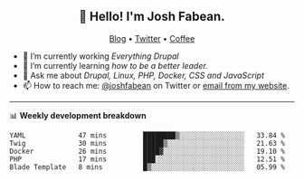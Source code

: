 <h2 align="center">👋 Hello! I'm Josh Fabean.</h2>
<p align="center">
  <a href="https://joshfabean.com">Blog</a> •
  <a href="https://twitter.com/fabean">Twitter</a> •
  <a href="https://www.buymeacoffee.com/LSxne6Yr4">Coffee</a>
</p>

- 🔭 I’m currently working *Everything Drupal*
- 🌱 I’m currently learning *how to be a better leader.*
- 💬 Ask me about *Drupal, Linux, PHP, Docker, CSS and JavaScript*
- 📫 How to reach me: [@joshfabean](https://twitter.com/joshfabean) on Twitter or [email from my website](https://joshfabean.com).

-------

📊 **Weekly development breakdown**
<!--START_SECTION:waka-->
```text
YAML             47 mins         ████████▒░░░░░░░░░░░░░░░░   33.84 % 
Twig             30 mins         █████▒░░░░░░░░░░░░░░░░░░░   21.63 % 
Docker           26 mins         ████▓░░░░░░░░░░░░░░░░░░░░   19.10 % 
PHP              17 mins         ███░░░░░░░░░░░░░░░░░░░░░░   12.51 % 
Blade Template   8 mins          █▒░░░░░░░░░░░░░░░░░░░░░░░   05.99 % 
```
<!--END_SECTION:waka-->

<!--
**fabean/fabean** is a ✨ _special_ ✨ repository because its `README.md` (this file) appears on your GitHub profile.

Here are some ideas to get you started:

- 🔭 I’m currently working on ...
- 🌱 I’m currently learning ...
- 👯 I’m looking to collaborate on ...
- 🤔 I’m looking for help with ...
- 💬 Ask me about ...
- 📫 How to reach me: ...
- 😄 Pronouns: ...
- ⚡ Fun fact: ...
-->
